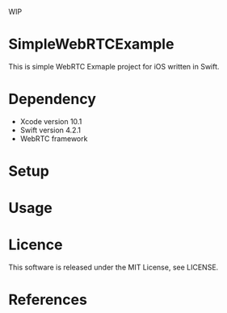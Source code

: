 WIP

# SimpleWebRTCExample
This is simple WebRTC Exmaple project for iOS written in Swift.

# Dependency
- Xcode version 10.1
- Swift version 4.2.1
- WebRTC framework

# Setup

# Usage

# Licence
This software is released under the MIT License, see LICENSE.

# References
